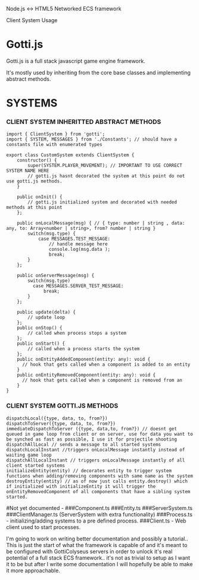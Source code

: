  Node.js <-> HTML5 Networked ECS framework
 
 Client System Usage 
 
 # Gotti.js

Gotti.js is a full stack javascript game engine framework.

It's mostly used by inheriting from the core base classes and implementing abstract methods.

# SYSTEMS
### CLIENT SYSTEM INHERITTED ABSTRACT METHODS 
    import { ClientSystem } from 'gotti';
    import { SYSTEM, MESSAGES } from './Constants'; // should have a constants file with enumerated types 

    export class CustomSystem extends ClientSystem {
        constructor() { 
            super(SYSTEM.PLAYER_MOVEMENT); // IMPORTANT TO USE CORRECT SYSTEM NAME HERE
         	// gotti.js hasnt decorated the system at this point do not use gotti.js methods.
        }
    
        public onInit() {
        	// gotti.js initialized system and decorated with needed methods at this point
        };
    
        public onLocalMessage(msg) { // { type: number | string , data: any, to: Array<number | string>, from? number | string }
            switch(msg.type) {
                case MESSAGES.TEST_MESSAGE:
                	// handle message here
                	console.log(msg.data );
                    break;  
            }
        };
    
        public onServerMessage(msg) {
            switch(msg.type) 
              case MESSAGES.SERVER_TEST_MESSAGE:
                  break;
            }
        };
    
        public update(delta) {
         	// update loop 
        };
        public onStop() {
          	// called when process stops a system 
        };
        public onStart() {
         	// called when a process starts the system
        };
        public onEntityAddedComponent(entity: any): void {
          // hook that gets called when a component is added to an entity 
        }
        public onEntityRemovedComponent(entity: any): void {
          // hook that gets called when a component is removed from an
        }
    }
### CLIENT SYSTEM GOTTI.JS METHODS
    dispatchLocal({type, data, to, from?})
    dispatchToServer({type, data, to, from?})
    immediateDispatchToServer ({type, data,to, from?}) // doesnt get queued in game loop from client or on server, use for data you want to be synched as fast as possible, I use it for projectile shooting
    dispatchAllLocal // sends a message to all started systems
    dispatchLocalInstant //triggers onLocalMessage instantly instead of waiting game loop
    dispatchAllLocalInstant // triggers onLocalMessage instantly of all client started systems
    initializeEntity(entity) // decorates entity to trigger system functions when adding/removing components with same name as the system
    destroyEntity(entity) // as of now just calls entity.destroy() which if initialized with initializeEntity it will trigger the onEntityRemovedComponent of all components that have a sibling system started.
    
#Not yet documented - 
 ###Component.ts
 ###Entity.ts
 ###ServerSystem.ts
 ###ClientManager.ts (ServerSystem with extra functionality)
 ###Process.ts - initializing/adding systems to a pre defined process.
 ###Client.ts - Web client used to start processes.
   
 I'm going to work on writing better documentation and possibly a tutorial.. This is just the start of what the framework is capable of and it's meant to be configured with GottiColyseus servers in order to unlock it's real potential of a full stack ECS framework.. it's not as trivial to setup as I want it to be but after I write some documentation I will hopefully be able to make it more approachable. 


 
